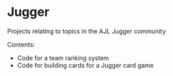 # Jugger
Projects relating to topics in the AJL Jugger community

Contents:
* Code for a team ranking system
* Code for building cards for a Jugger card game
